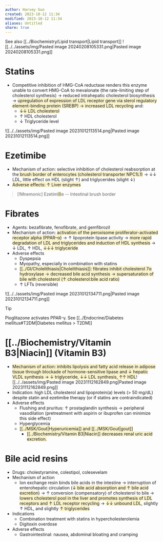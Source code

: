 ```yaml
---
author: Harvey Guo
created: 2023-10-12 11:34
modified: 2023-10-12 11:34
aliases: Untitled
share: true
---
```


See also [[../Biochemistry/Lipid transport|Lipid transport]]
![[../../assets/img/Pasted image 20240208105331.png|Pasted image 20240208105331.png]]
# Statins
- Competitive inhibition of HMG-CoA reductase renders this enzyme unable to convert HMG-CoA to mevalonate (the rate-limiting step of cholesterol synthesis) → reduced intrahepatic cholesterol biosynthesis → <span style="background:rgba(240, 200, 0, 0.2)">upregulation of expression of LDL receptor gene via sterol regulatory element-binding protein (SREBP) → increased LDL recycling</span> and:
	- <span style="background:rgba(240, 200, 0, 0.2)">↓↓ LDL cholesterol</span>
	- ↑ HDL cholesterol
	- ↓ Triglyceride level

![[../../assets/img/Pasted image 20231012113514.png|Pasted image 20231012113514.png]]
# Ezetimibe
- Mechanism of action: selective inhibition of cholesterol reabsorption at the<span style="background:rgba(240, 200, 0, 0.2)"> brush border of enterocytes (cholesterol transporter NPC1L1)</span> → ↓↓ LDL, little effect on HDL (slight ↑) and triglycerides (slight ↓)
- <span style="background:rgba(240, 200, 0, 0.2)">Adverse effects: ↑ Liver enzymes</span>
>[!Mnemonic] 
>Ezetim<span style="background:rgba(240, 200, 0, 0.2)">IB</span>e -- Intestinal brush border
# Fibrates
- Agents: bezafibrate, fenofibrate, and gemfibrozil
- Mechanism of action: <span style="background:rgba(240, 200, 0, 0.2)">activation of the peroxisome proliferator-activated receptor alpha (PPAR–α)</span> → ↑ lipoprotein lipase activity → <span style="background:rgba(240, 200, 0, 0.2)">more rapid degradation of LDL and triglycerides and induction of HDL synthesis</span> → ↓ LDL, ↑ HDL, <span style="background:rgba(240, 200, 0, 0.2)">↓↓↓ triglyceride</span>
- Adverse effects
	- Dyspepsia
	- Myopathy, especially in combination with statins 
	- <span style="background:rgba(240, 200, 0, 0.2)">[[../GI/Cholelithiasis|Cholelithiasis]]: fibrates inhibit cholesterol 7α hydroxylase → decreased bile acid synthesis → supersaturation of bile with cholesterol (↑ cholesterol:bile acid ratio)</span>
	- ↑ LFTs (reversible)
 
![[../../assets/img/Pasted image 20231012134711.png|Pasted image 20231012134711.png]]
>[!tip] 
>Pioglitazone activates PPAR-γ. See [[../Endocrine/Diabetes mellitus#T2DM|Diabetes mellitus > T2DM]]
# [[../Biochemistry/Vitamin B3|Niacin]] (Vitamin B3)
- <span style="background:rgba(240, 200, 0, 0.2)">Mechanism of action: inhibits lipolysis and fatty acid release in adipose tissue through blockade of hormone-sensitive lipase and ↓ hepatic VLDL synthesis → ↓ triglyceride, ↓↓ LDL synthesis, ↑↑ HDL</span>![[../../assets/img/Pasted image 20231112162849.png|Pasted image 20231112162849.png]]
- Indication: high LDL cholesterol and lipoprotein(a) levels (> 50 mg/dL) despite statin and ezetimibe therapy (or if statins are contraindicated)
- Adverse effects
	- Flushing and pruritus: ↑ prostaglandin synthesis → peripheral vasodilation (pretreatment with aspirin or ibuprofen can minimize this side effect)
	- Hyperglycemia
	- <span style="background:rgba(240, 200, 0, 0.2)">[[../MSK/Gout|Hyperuricemia]] and [[../MSK/Gout|gout]]</span>
		- <span style="background:rgba(240, 200, 0, 0.2)">[[../Biochemistry/Vitamin B3|Niacin]] decreases renal uric acid excretion.</span>
# Bile acid resins
- Drugs: cholestyramine, colestipol, colesevelam
- Mechanism of action
	- Ion exchange resin binds bile acids in the intestine  → interruption of enterohepatic circulation (<span style="background:rgba(240, 200, 0, 0.2)">↓ bile acid absorption and ↑ bile acid excretion</span>)  → ↑ conversion (compensatory) of cholesterol to bile → <span style="background:rgba(240, 200, 0, 0.2)">lowers cholesterol pool in the liver and promotes synthesis of LDL receptors and ↑ LDL receptor recycling</span> → <span style="background:rgba(240, 200, 0, 0.2)">↓↓ unbound LDL</span>, slightly ↑ HDL, and slightly <span style="background:rgba(240, 200, 0, 0.2)">↑ triglycerides</span> 
- Indications
	- Combination treatment with statins in hypercholesterolemia
	- Digitoxin overdose
- Adverse effects
	- Gastrointestinal: nausea, abdominal bloating and cramping